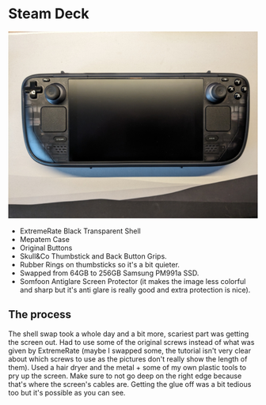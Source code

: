 # Steam Deck

![Modded Steam Deck](../images/Steam&#32;Deck/PXL_20231224_115010532&#32;-&#32;Copy.jpg)

- ExtremeRate Black Transparent Shell 
- Mepatem Case 
- Original Buttons
- Skull&Co Thumbstick and Back Button Grips. 
- Rubber Rings on thumbsticks so it's a bit quieter. 
- Swapped from 64GB to 256GB Samsung PM991a SSD. 
- Somfoon Antiglare Screen Protector (it makes the image less colorful and sharp but it's anti glare is really good and extra protection is nice).

## The process

The shell swap took a whole day and a bit more, scariest part was getting the screen out. Had to use some of the original screws instead of what was given by ExtremeRate (maybe I swapped some, the tutorial isn't very clear about which screws to use as the pictures don't really show the length of them). Used a hair dryer and the metal + some of my own plastic tools to pry up the screen. Make sure to not go deep on the right edge because that's where the screen's cables are. Getting the glue off was a bit tedious too but it's possible as you can see.